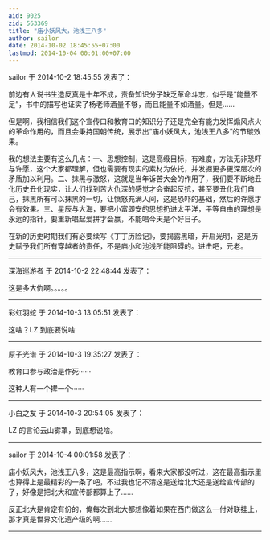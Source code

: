 ```yaml
---
aid: 9025
zid: 563369
title: "庙小妖风大，池浅王八多"
author: sailor
date: 2014-10-02 18:45:55+07:00
lastmod: 2014-10-04 00:01:00+07:00
---
```


sailor 于 2014-10-2 18:45:55 发表了：

前边有人说书生造反真是十年不成，责备知识分子缺乏革命斗志，似乎是“能量不足”，书中的描写也证实了杨老师酒量不够，而且能量不如酒量。但是……

但是啊，我相信我们这个宣传口和教育口的知识分子还是完全有能力发挥煽风点火的革命作用的，而且会秉持国朝传统，展示出“庙小妖风大，池浅王八多”的节碳效果。

我的想法主要有这么几点：一、思想控制，这是高级目标，有难度，方法无非恐吓与许愿，这个大家都理解，但也需要有现实的素材为依托，并发掘更多更深层次的矛盾加以利用。二、抹黑与激怒，这就是当年诉苦大会的作用了，我们要不断地丑化历史丑化现实，让人们找到苦大仇深的感觉才会奋起反抗，甚至要丑化我们自己，抹黑所有可以抹黑的一切，让愤怒充满人间，这是恐吓的基础，然后的许愿才会有效果。三、星辰与大海，要把小富即安的思想扔进太平洋，平等自由的理想是永远的指针，要重新唱起爱拼才会赢，不能唱今天是个好日子。

在新的历史时期我们有必要续写《丁丁历险记》，要揭露黑暗，开启光明，这是历史赋予我们所有穿越者的责任，不是庙小和池浅所能阻碍的。进击吧，元老。

---

深海巡游者 于 2014-10-2 22:48:44 发表了：

这是多大仇啊。。。。。

---

彩虹羽蛇 于 2014-10-3 13:05:51 发表了：

这啥？LZ 到底要说啥

---

原子光谱 于 2014-10-3 19:35:27 发表了：

教育口参与政治是作死······

这种人有一个撵一个······

---

小白之友 于 2014-10-3 20:54:05 发表了：

LZ 的言论云山雾罩，到底想说啥。

---

sailor 于 2014-10-4 00:01:58 发表了：

庙小妖风大，池浅王八多，这是最高指示啊，看来大家都没听过，这在最高指示里也算得上是最精彩的一条了吧，不过我也记不清这是送给北大还是送给宣传部的了，好像是把北大和宣传部都算上了……

反正北大是肯定有份的，俺每次到北大都想像着如果在西门做这么一付对联挂上，那才真是世界文化遗产级的啊……

---
